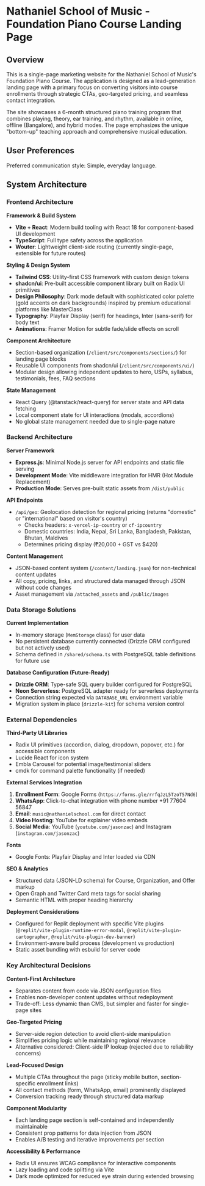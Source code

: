 # Nathaniel School of Music - Foundation Piano Course Landing Page

## Overview

This is a single-page marketing website for the Nathaniel School of Music's Foundation Piano Course. The application is designed as a lead-generation landing page with a primary focus on converting visitors into course enrollments through strategic CTAs, geo-targeted pricing, and seamless contact integration.

The site showcases a 6-month structured piano training program that combines playing, theory, ear training, and rhythm, available in online, offline (Bangalore), and hybrid modes. The page emphasizes the unique "bottom-up" teaching approach and comprehensive musical education.

## User Preferences

Preferred communication style: Simple, everyday language.

## System Architecture

### Frontend Architecture

**Framework & Build System**
- **Vite + React**: Modern build tooling with React 18 for component-based UI development
- **TypeScript**: Full type safety across the application
- **Wouter**: Lightweight client-side routing (currently single-page, extensible for future routes)

**Styling & Design System**
- **Tailwind CSS**: Utility-first CSS framework with custom design tokens
- **shadcn/ui**: Pre-built accessible component library built on Radix UI primitives
- **Design Philosophy**: Dark mode default with sophisticated color palette (gold accents on dark backgrounds) inspired by premium educational platforms like MasterClass
- **Typography**: Playfair Display (serif) for headings, Inter (sans-serif) for body text
- **Animations**: Framer Motion for subtle fade/slide effects on scroll

**Component Architecture**
- Section-based organization (`/client/src/components/sections/`) for landing page blocks
- Reusable UI components from shadcn/ui (`/client/src/components/ui/`)
- Modular design allowing independent updates to hero, USPs, syllabus, testimonials, fees, FAQ sections

**State Management**
- React Query (@tanstack/react-query) for server state and API data fetching
- Local component state for UI interactions (modals, accordions)
- No global state management needed due to single-page nature

### Backend Architecture

**Server Framework**
- **Express.js**: Minimal Node.js server for API endpoints and static file serving
- **Development Mode**: Vite middleware integration for HMR (Hot Module Replacement)
- **Production Mode**: Serves pre-built static assets from `/dist/public`

**API Endpoints**
- `/api/geo`: Geolocation detection for regional pricing (returns "domestic" or "international" based on visitor's country)
  - Checks headers: `x-vercel-ip-country` or `cf-ipcountry`
  - Domestic countries: India, Nepal, Sri Lanka, Bangladesh, Pakistan, Bhutan, Maldives
  - Determines pricing display (₹20,000 + GST vs $420)

**Content Management**
- JSON-based content system (`/content/landing.json`) for non-technical content updates
- All copy, pricing, links, and structured data managed through JSON without code changes
- Asset management via `/attached_assets` and `/public/images`

### Data Storage Solutions

**Current Implementation**
- In-memory storage (`MemStorage` class) for user data
- No persistent database currently connected (Drizzle ORM configured but not actively used)
- Schema defined in `/shared/schema.ts` with PostgreSQL table definitions for future use

**Database Configuration (Future-Ready)**
- **Drizzle ORM**: Type-safe SQL query builder configured for PostgreSQL
- **Neon Serverless**: PostgreSQL adapter ready for serverless deployments
- Connection string expected via `DATABASE_URL` environment variable
- Migration system in place (`drizzle-kit`) for schema version control

### External Dependencies

**Third-Party UI Libraries**
- Radix UI primitives (accordion, dialog, dropdown, popover, etc.) for accessible components
- Lucide React for icon system
- Embla Carousel for potential image/testimonial sliders
- cmdk for command palette functionality (if needed)

**External Services Integration**

1. **Enrollment Form**: Google Forms (`https://forms.gle/rrfqJzL5TzoT57Nd6`)
2. **WhatsApp**: Click-to-chat integration with phone number +91 77604 56847
3. **Email**: `music@nathanielschool.com` for direct contact
4. **Video Hosting**: YouTube for explainer video embeds
5. **Social Media**: YouTube (`youtube.com/jasonzac`) and Instagram (`instagram.com/jasonzac`)

**Fonts**
- Google Fonts: Playfair Display and Inter loaded via CDN

**SEO & Analytics**
- Structured data (JSON-LD schema) for Course, Organization, and Offer markup
- Open Graph and Twitter Card meta tags for social sharing
- Semantic HTML with proper heading hierarchy

**Deployment Considerations**
- Configured for Replit deployment with specific Vite plugins (`@replit/vite-plugin-runtime-error-modal`, `@replit/vite-plugin-cartographer`, `@replit/vite-plugin-dev-banner`)
- Environment-aware build process (development vs production)
- Static asset bundling with esbuild for server code

### Key Architectural Decisions

**Content-First Architecture**
- Separates content from code via JSON configuration files
- Enables non-developer content updates without redeployment
- Trade-off: Less dynamic than CMS, but simpler and faster for single-page sites

**Geo-Targeted Pricing**
- Server-side region detection to avoid client-side manipulation
- Simplifies pricing logic while maintaining regional relevance
- Alternative considered: Client-side IP lookup (rejected due to reliability concerns)

**Lead-Focused Design**
- Multiple CTAs throughout the page (sticky mobile button, section-specific enrollment links)
- All contact methods (form, WhatsApp, email) prominently displayed
- Conversion tracking ready through structured data markup

**Component Modularity**
- Each landing page section is self-contained and independently maintainable
- Consistent prop patterns for data injection from JSON
- Enables A/B testing and iterative improvements per section

**Accessibility & Performance**
- Radix UI ensures WCAG compliance for interactive components
- Lazy loading and code splitting via Vite
- Dark mode optimized for reduced eye strain during extended browsing